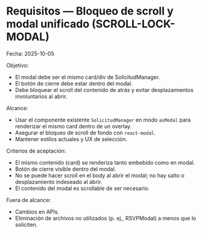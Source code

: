 # Requisitos — Bloqueo de scroll y modal unificado (SCROLL-LOCK-MODAL)

Fecha: 2025-10-05

Objetivo:
- El modal debe ser el mismo card/div de SolicitudManager.
- El botón de cierre debe estar dentro del modal.
- Debe bloquear el scroll del contenido de atrás y evitar desplazamientos involuntarios al abrir.

Alcance:
- Usar el componente existente `SolicitudManager` en modo `asModal` para renderizar el mismo card dentro de un overlay.
- Asegurar el bloqueo de scroll de fondo con `react-modal`.
- Mantener estilos actuales y UX de selección.

Criterios de aceptación:
- El mismo contenido (card) se renderiza tanto embebido como en modal.
- Botón de cierre visible dentro del modal.
- No se puede hacer scroll en el body al abrir el modal; no hay salto o desplazamiento indeseado al abrir.
- El contenido del modal es scrollable de ser necesario.

Fuera de alcance:
- Cambios en APIs.
- Eliminación de archivos no utilizados (p. ej., RSVPModal) a menos que lo soliciten.

